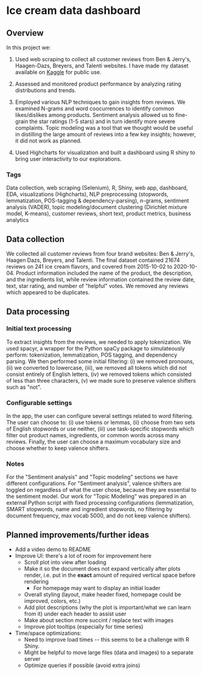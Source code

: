 # Ice cream data dashboard

## Overview
In this project we: 

1. Used web scraping to collect all customer reviews from Ben & Jerry's, Haagen-Dazs, Breyers, and Talenti websites. I have made my dataset available on [Kaggle](https://www.kaggle.com/tysonpo/ice-cream-dataset) for public use.

2. Assessed and monitored product performance by analyzing rating distributions and trends.

3. Employed various NLP techniques to gain insights from reviews. We examined N-grams and word coocurrences to identify common likes/dislikes among products. Sentiment analysis allowed us to fine-grain the star ratings (1-5 stars) and in turn identify more severe complaints. Topic modeling was a tool that we thought would be useful in distilling the large amount of reviews into a few key insights; however, it did not work as planned.  

4. Used Highcharts for visualization and built a dashboard using R shiny to bring user interactivity to our explorations.

### Tags
Data collection, web scraping (Selenium), R, Shiny, web app, dashboard, EDA, visualizations (Highcharts), NLP preprocessing (stopwords, lemmatization, POS-tagging & dependency-parsing), n-grams, sentiment analysis (VADER), topic modeling/document clustering (Dirichlet mixture model, K-means), customer reviews, short text, product metrics, business analytics

## Data collection
We collected all customer reviews from four brand websites: Ben & Jerry's, Haagen Dazs, Breyers, and Talenti. The final dataset contained 21674 reviews on 241 ice cream flavors, and covered from 2015-10-02 to 2020-10-04. Product information included the name of the product, the description, and the ingredients list, while review information contained the review date, text, star rating, and number of "helpful" votes. We removed any reviews which appeared to be duplicates.

## Data processing
### Initial text processing
To extract insights from the reviews, we needed to apply tokenization. We used spacyr, a wrapper for the Python spaCy package to simulateously perform: tokenization, lemmatization, POS tagging, and dependency parsing. We then performed some initial filtering: (i) we removed pronouns, (ii) we converted to lowercase, (iii), we removed all tokens which did not consist entirely of English letters, (iv) we removed tokens which consisted of less than three characters, (v) we made sure to preserve valence shifters such as "not".

### Configurable settings
In the app, the user can configure several settings related to word filtering. The user can choose to: (i) use tokens or lemmas, (ii) choose from two sets of English stopwords or use neither, (iii) use task-specific stopwords which filter out product names, ingredients, or common words across many reviews. Finally, the user can choose a maximum vocabulary size and choose whether to keep valence shifters.

### Notes
For the "Sentiment analysis" and "Topic modeling" sections we have different configurations. For "Sentiment analysis", valence shifters are toggled on regardless of what the user chose, because they are essential to the sentiment model. Our work for "Topic Modeling" was prepared in an external Python script with fixed processing configurations (lemmatization, SMART stopwords, name and ingredient stopwords, no filtering by document frequency, max vocab 5000, and do not keep valence shifters).


## Planned improvements/further ideas
- Add a video demo to README
- Improve UI: there's a lot of room for improvement here
   - Scroll plot into view after loading
   - Make it so the document does not expand vertically after plots render, i.e. put in the **exact** amount of required vertical space before rendering
      - For homepage may want to display an initial loader
   - Overall styling (layout, make header fixed, homepage could be improved, colors, etc.)
   - Add plot descriptions (why the plot is important/what we can learn from it) under each header to assist user
   - Make about section more succint / replace text with images
   - Improve plot tooltips (especially for time series)
- Time/space optimizations: 
   - Need to improve load times -- this seems to be a challenge with R Shiny.
   - Might be helpful to move large files (data and images) to a separate server
   - Optimize queries if possible (avoid extra joins) 